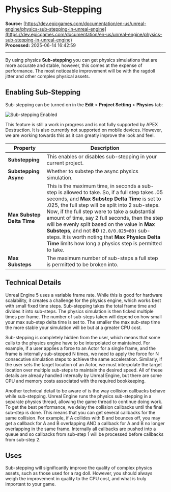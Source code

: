# Physics Sub-Stepping

**Source:** [https://dev.epicgames.com/documentation/en-us/unreal-engine/physics-sub-stepping-in-unreal-engine](https://dev.epicgames.com/documentation/en-us/unreal-engine/physics-sub-stepping-in-unreal-engine)  
**Processed:** 2025-06-14 16:42:59

---

By using physics **Sub-stepping** you can get physics simulations that are more accurate and stable, however, this comes at the expense of performance. The most noticeable improvement will be with the ragdoll jitter and other complex physical assets.

## Enabling Sub-Stepping

Sub-stepping can be turned on in the **Edit** > **Project Setting** > **Physics** tab:

![Sub-stepping Enabled](https://d1iv7db44yhgxn.cloudfront.net/documentation/images/785902db-d863-462d-8f31-fe63c72e344d/sub-stepping-enabled.png)

This feature is still a work in progress and is not fully supported by APEX Destruction. It is also currently not supported on mobile devices. However, we are working towards this as it can greatly improve the look and feel.

| Property | Description |
| --- | --- |
| **Substepping** | This enables or disables sub-stepping in your current project. |
| **Substepping Async** | Whether to substep the async physics simulation. |
| **Max Substep Delta Time** | This is the maximum time, in seconds a sub-step is allowed to take. So, if a full step takes .05 seconds, and **Max Substep Delta Time** is set to .025, the full step will be split into 2 sub-steps. Now, if the full step were to take a substantial amount of time, say 2 full seconds, then the step will be evenly split based on the value in **Max Substeps**, and not **80** `(2.0/0.025=80)` sub-steps. It is worth noting that **Max Physics Delta Time** limits how long a physics step is permitted to take. |
| **Max Substeps** | The maximum number of sub-steps a full step is permitted to be broken into. |

## Technical Details

Unreal Engine 5 uses a variable frame rate. While this is good for hardware scalability, it creates a challenge for the physics engine, which works best with small fixed time steps. Sub-stepping takes the total frame time and divides it into sub-steps. The physics simulation is then ticked multiple times per frame. The number of sub-steps taken will depend on how small your max sub-step delta time is set to. The smaller the max sub-step time the more stable your simulation will be but at a greater CPU cost.

Sub-stepping is completely hidden from the user, which means that some calls to the physics engine have to be interpolated or maintained. For example, if a user applies a force to an Actor for a single frame, and the frame is internally sub-stepped N times, we need to apply the force for N consecutive simulation steps to achieve the same acceleration. Similarly, if the user sets the target location of an Actor, we must interpolate the target location over multiple sub-steps to maintain the desired speed. All of these details are already handled internally by Unreal Engine, but there are some CPU and memory costs associated with the required bookkeeping.

Another technical detail to be aware of is the way collision callbacks behave while sub-stepping. Unreal Engine runs the physics sub-stepping in a separate physics thread, allowing the game thread to continue doing work. To get the best performance, we delay the collision callbacks until the final sub-step is done. This means that you can get several callbacks for the same collision. For example, if A collides with B and bounces off, you may get a callback for A and B overlapping AND a callback for A and B no longer overlapping in the same frame. Internally all callbacks are pushed into a queue and so callbacks from sub-step 1 will be processed before callbacks from sub-step 2.

## Uses

Sub-stepping will significantly improve the quality of complex physics assets, such as those used for a rag doll. However, you should always weigh the improvement in quality to the CPU cost, and what is truly important to your game.
